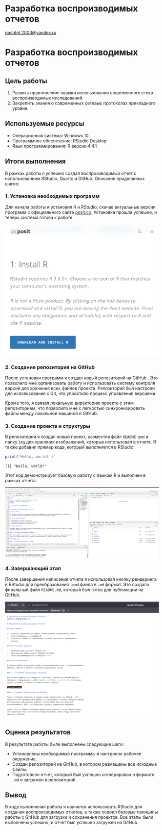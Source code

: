 # Разработка воспроизводимых отчетов
pashtet.2003@yandex.ru

# Разработка воспроизводимых отчетов

## Цель работы

1.  Развить практические навыки использования современного стека
    воспроизводимых исследований.
2.  Закрепить знания о современных сетевых протоколах прикладного
    уровня.

## Используемые ресурсы

-   Операционная система: Windows 10
-   Программное обеспечение: RStudio Desktop
-   Язык программирования: R версии 4.4.1

## Итоги выполнения

В рамках работы я успешно создал воспроизводимый отчет с использованием
RStudio, Quarto и GitHub. Описание проделанных шагов:

### 1. Установка необходимых программ

Для начала работы я установил R и RStudio, скачав актуальные версии
программ с официального сайта [posit.co](https://posit.co). Установка
прошла успешно, и теперь система готова к работе.

![](img/1.png)

### 2. Создание репозитория на GitHub

После установки программ я создал новый репозиторий на GitHub . Это
позволило мне организовать работу и использовать систему контроля версий
для хранения всех файлов проекта. Репозиторий был настроен для
использования с Git, что упростило процесс управления версиями.

Кроме того, я связал локальную директорию проекта с этим репозиторием,
что позволило мне с легкостью синхронизировать файлы между локальной
машиной и GitHub.

### 3. Создание проекта и структуры

В репозитории я создал новый проект, разместив файл `README.qmd` и папку
`img` для хранения изображений, которые использовал в отчете. Я также
добавил пример кода, который выполняется в RStudio:

``` r
print('Hello, world!')
```

    [1] "Hello, world!"

Этот код демонстрирует базовую работу с языком R и выполнен в рамках
отчета.

![](img/3.png)

### 4. Завершающий этап

После завершения написания отчета я использовал кнопку рендеринга в
RStudio для преобразования `.qmd` файла в `.md` формат. Это создало
финальный файл `README.md`, который был готов для публикации на GitHub.

![](img/4.png)

## Оценка результатов

В результате работы были выполнены следующие шаги:

-   Установлены необходимые программы и настроено рабочее окружение.
-   Создан репозиторий на GitHub, в котором размещены все исходные
    файлы.
-   Подготовлен отчет, который был успешно сгенерирован в формате `.md`
    и загружен в репозиторий.

## Вывод

В ходе выполнения работы я научился использовать RStudio для создания
воспроизводимых отчетов, а также освоил базовые принципы работы с GitHub
для загрузки и сохранения проектов. Все этапы были выполнены успешно, и
отчет был успешно загружен на GitHub.
